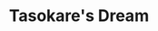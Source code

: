 --- 
title: "Tasokare's Dream"
publishdate: "2019-1-20T16:48:46+02:00"
src: "https://365manga.net/manga/tasokare-s-dream"
image: "https://data.365manga.net/images/thumbnails/32455-tasokare-s-dream.jpg"
description: " Bad luck flows in from the sea, and running from the sea becomes the sad fate of Yume and Toji, who have just met. Will the world of the evil, hatred, and sorrow of the 'Tasokare' begin to reflect the true selves of these two?"
---